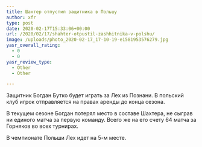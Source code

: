 ```yaml
---
title: Шахтер отпустил защитника в Польшу
author: xfr
type: post
date: 2020-02-17T15:33:06+00:00
url: /2020/02/17/shahter-otpustil-zashhitnika-v-polshu/
image: /uploads/photo_2020-02-17_17-10-19-e1581953576279.jpg
yasr_overall_rating:
  - 0
  - 0
yasr_review_type:
  - Other
  - Other

---
```

Защитник Богдан Бутко будет играть за Лех из Познани. В польский клуб игрок отправляется на правах аренды до конца сезона.

В текущем сезоне Богдан потерял место в составе Шахтера, не сыграв ни единого матча за первую команду. Всего же на его счету 64 матча за Горняков во всех турнирах.

В чемпионате Польши Лех идет на 5-м месте.